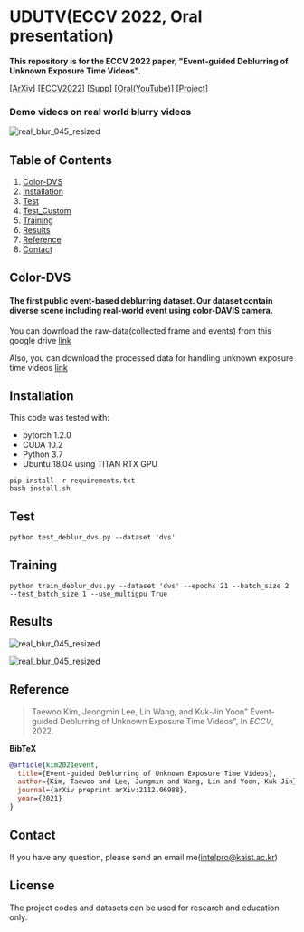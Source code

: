 # UDUTV(ECCV 2022, Oral presentation)
**This repository is for the ECCV 2022 paper, "Event-guided Deblurring of Unknown Exposure Time Videos".**

\[[ArXiv](https://arxiv.org/pdf/2112.06988.pdf)\]
\[[ECCV2022]()\] 
\[[Supp]()\] 
\[[Oral(YouTube)]()\]
\[[Project](https://intelpro.github.io/UEVD/)\]

### Demo videos on real world blurry videos
![real_blur_045_resized](/figure/video_results_real_blur.gif "real_blur_045_resized")



## Table of Contents
1. [Color-DVS](#Color-DVS) 
1. [Installation](#Installation)
1. [Test](#Test)
1. [Test_Custom](#Test_Custom)
1. [Training](#Training)
1. [Results](#Results)
1. [Reference](#Reference)
1. [Contact](#Contact)


## Color-DVS
#### The first public event-based deblurring dataset. Our dataset contain diverse scene including real-world event using color-DAVIS camera.
You can download the raw-data(collected frame and events) from this google drive [link](https://drive.google.com/file/d/16qlLDOm5Q6fqpDYxNYMtm7reGfzaOyra/view?usp=sharing)

Also, you can download the processed data for handling unknown exposure time videos [link](https://drive.google.com/file/d/1AxAwtZKP0NUCRUbiLpgZZ1ggrnLF2hbZ/view?usp=sharing)

## Installation
This code was tested with:
* pytorch 1.2.0
* CUDA 10.2
* Python 3.7 
* Ubuntu 18.04 using TITAN RTX GPU

```
pip install -r requirements.txt
bash install.sh
```

## Test
<!-- TBD: setup detail-->
```
python test_deblur_dvs.py --dataset 'dvs'
```


## Training
<!-- TBD: setup detail-->
```
python train_deblur_dvs.py --dataset 'dvs' --epochs 21 --batch_size 2 
--test_batch_size 1 --use_multigpu True
```


## Results
<!-- TBD: change results, Tables -->
![real_blur_045_resized](/figure/video_results_real_blur.gif "real_blur_045_resized")


![real_blur_045_resized](/figure/video_results_real_blur.gif "real_blur_045_resized")



## Reference
> Taewoo Kim, Jeongmin Lee, Lin Wang, and Kuk-Jin Yoon" Event-guided Deblurring of Unknown Exposure Time Videos", In _ECCV_, 2022.

**BibTeX**
<!-- TBD: Change to ECCV bibtex format-->
```bibtex
@article{kim2021event,
  title={Event-guided Deblurring of Unknown Exposure Time Videos},
  author={Kim, Taewoo and Lee, Jungmin and Wang, Lin and Yoon, Kuk-Jin},
  journal={arXiv preprint arXiv:2112.06988},
  year={2021}
}
```

## Contact
If you have any question, please send an email me(intelpro@kaist.ac.kr)

## License
The project codes and datasets can be used for research and education only. 